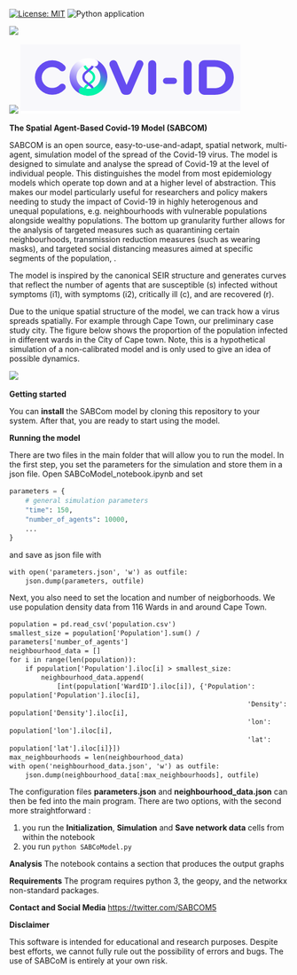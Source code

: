 [![License: MIT](https://img.shields.io/badge/License-MIT-yellow.svg)](https://opensource.org/licenses/MIT)
![Python application](https://github.com/blackrhinoabm/sabcom/workflows/Python%20application/badge.svg)

<img src="https://pbs.twimg.com/profile_images/1270246832015314953/CW4YcWdd_400x400.jpg" width="125">

![](https://cogeorg.github.io/images/black_rhino_logo.jpg)
![](https://github.com/joerischasfoort/joerischasfoort.github.io/blob/master/images/covi-id.png)


[comment]: <> (One paragraph overview of the project, TODO add link to blog?)
 __The Spatial Agent-Based Covid-19 Model (SABCOM)__

SABCOM is an open source, easy-to-use-and-adapt, spatial network, multi-agent, simulation model of the spread of the Covid-19 virus. The model is designed to simulate and analyse the spread of Covid-19 at the level of individual people. This distinguishes the model from most epidemiology models which operate top down and at a higher level of abstraction. This makes our model particularly useful for researchers and policy makers needing to study the impact of Covid-19 in highly heterogenous and unequal populations, e.g. neighbourhoods with vulnerable populations alongside wealthy populations. The bottom up granularity further allows for the analysis of targeted measures such as quarantining certain neighbourhoods, transmission reduction measures (such as wearing masks), and targeted social distancing measures aimed at specific segments of the population, .

The model is inspired by the canonical SEIR structure and generates curves that reflect the number of agents that are susceptible (s) infected without symptoms (i1), with symptoms (i2), critically ill (c), and are recovered (r). 


[comment]: <> (The output of a simulation run might look something like this:  ) 

[comment]: <> (<img src="https://github.com/joerischasfoort/joerischasfoort.github.io/blob/master/images/the_curve.png" height="512px"/> ) 

Due to the unique spatial structure of the model, we can track how a virus spreads spatially. For example through Cape Town, our preliminary case study city. The figure below shows the proportion of the population infected in different wards in the City of Cape town. Note, this is a hypothetical simulation of a non-calibrated model and is only used to give an idea of possible dynamics. 

<img src="https://github.com/joerischasfoort/joerischasfoort.github.io/blob/master/images/Infected.gif" height="768px"/>

 __Getting started__

You can **install** the SABCom model by cloning this repository to your system. After that, you are ready to start using the model.

__Running the model__

There are two files in the main folder that will allow you to run the model. In the first step, you set the parameters for the simulation and store them in a json file. Open SABCoModel_notebook.ipynb and set

```python
parameters = {
    # general simulation parameters
    "time": 150,
    "number_of_agents": 10000,
    ...
}
```
and save as json file with

```
with open('parameters.json', 'w') as outfile:
    json.dump(parameters, outfile)
```


Next, you also need to set the location and number of neigborhoods. We use population density data from 116 Wards in and around Cape Town.

```
population = pd.read_csv('population.csv')
smallest_size = population['Population'].sum() / parameters['number_of_agents']
neighbourhood_data = []
for i in range(len(population)):
    if population['Population'].iloc[i] > smallest_size:
        neighbourhood_data.append(
            [int(population['WardID'].iloc[i]), {'Population': population['Population'].iloc[i],
                                                            'Density': population['Density'].iloc[i],
                                                            'lon': population['lon'].iloc[i],
                                                            'lat': population['lat'].iloc[i]}])
max_neighbourhoods = len(neighbourhood_data)
with open('neighbourhood_data.json', 'w') as outfile:
    json.dump(neighbourhood_data[:max_neighbourhoods], outfile)
```

The configuration files __parameters.json__ and __neighbourhood_data.json__ can then be fed into the main program.
There are two options, with the second more straightforward :

1) you run the __Initialization__, __Simulation__ and  __Save network data__ cells from within the notebook
2) you run  ```python SABCoModel.py```


__Analysis__
The notebook contains a section that produces the output graphs


__Requirements__
The program requires python 3, the geopy, and the networkx non-standard packages.

__Contact and Social Media__
https://twitter.com/SABCOM5

__Disclaimer__

This software is intended for educational and research purposes. Despite best efforts,
we cannot fully rule out the possibility of errors and bugs. The use of SABCoM
is entirely at your own risk.
